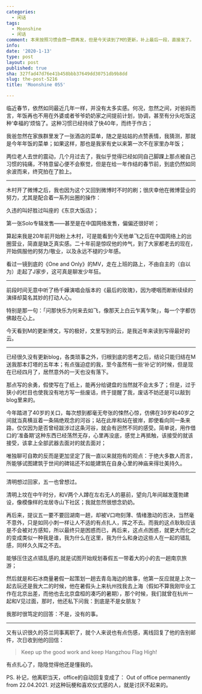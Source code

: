 ```yaml
---
categories:
  - 闲话
tags:
  - Moonshine
  - 闲话
comment: 本来按照习惯会攒一攒再发，但是今天读到了M的更新，补上最后一段，直接发了。
info: 
date: '2020-1-13'
type: post
layout: post
published: true
sha: 327fad47d76e41b458bbb37649dd30751db9b8dd
slug: the-post-5216
title: 'Moonshine 055'

---
```


临近春节，依然如同最近几年一样，并没有太多实感。何况，忽然之间，对爸妈而言，年饭再也不用在外婆或者爷爷奶奶家之间提前计划，协调，甚至有分头吃饭这种‘幸福的’烦恼了。这种习惯已经持续了快40年，而终于作古；

我爸忽然在家族群里发了一张酒店的菜单，随之是姑姑的点赞表情，我猜测，那就是今年年饭的菜单；如果这样，那也是我家有史以来第一次不在家里办年饭；

两位老人去世的震动，几个月过去了，我似乎觉得已经如同自己脚踝上那点被自己习惯的钝痛，不特意留心便不会察觉，但是在给一年作结的春节前，到底仍然如同余波而来，终究拍在了脸上。

--- 

木村开了微博之后，我也因为这个又回到微博时不时的刷；很庆幸他在微博营业的努力，尤其是配合着一系列出圈的操作：

久违的叫好胜过叫座的《东京大饭店》；

第一张Solo专辑发售——甚至是在中国网络发售，偏偏还很好听；

算起来我是20年前开始粉上木村，可是能看到今天他单飞之后在中国网络上的出圈营业，简直是缺乏真实感。二十年前是惊叹他的帅气，到了大家都老去的现在，开始佩服他的努力/敬业，以及永远不褪的少年感。

看过一镜到底的《One and Only》的MV，走在上班的路上，不由自主的（自以为）走起了J家步，这可真是聊发少年狂。

--- 
前段时间无意中听了杨千嬅演唱会版本的《最后的玫瑰》，因为哽咽而断断续续的演绎却莫名其妙的打动人心。

特别是那一句：「问那快乐为何来去如飞，像那天上白云乍离乍聚」，每一个字都仿佛敲在心上。

今天看到M的更新博文，写的极好，文里写到的云，是我近年来读到写得最好的云。

---

已经很久没有更新blog，各类琐事之外，归根到底的思考之后，结论只能归结在M送我那本灯塔的五年本；有点强迫症的我，至今虽然有一些‘补记’的时候，但是现在已经四月了，居然意外的一天也没有落下。

那点写的余勇，假使写在了纸上，能再分给键盘的当然就不会太多了；但是，过于狭小的栏目也使我没有地方写一些废话，终于提醒了我，废话不妨还是可以敲到blog里来的。

今年踏进了40岁的关口，每次想到都毫无夸张的悚然心惊，仿佛在39岁和40岁之间就当真横亘着一条隔绝观念的河谷；站在此岸和站在彼岸，即使看向同一条来路，仅仅因为是否曾经跋涉过这条河谷，就会有迥然不同的感受。简单说，用作借口的‘准备期’这种东西已经荡然无存，心里再没底，感觉上再抵触，该接受的就该接受，该拿上全部武器去面对的就去面对；

唯独聊可自欺的反而是更加坚定了我一直以来就抱有的观点：于绝大多数人而言，所能够试图建筑于世间的碑铭还不如能建筑在自身心里的神庙来得壮美持久。

---- 

清明想过回家，五一也曾想过。

清明上坟在中午时分，和V两个人蹲在左右无人的墓前，望向几年间越发蓬勃建设，像模像样的龙居寺山下社区；我就忽然很想念奶奶。

再后来，提议五一要不要回湖南一趟，却被V口吻刻薄、情绪激动的否决，当然毫不意外，只是如同小刺一样让人不适的有点扎人，挥之不去。而我的这点耿耿应该是不会被对方感知，所以最终只是困惑而已，再后来，这点点困惑，就更大而化之的变成类似一种我是谁，我为什么在这里，我为什么和身边这些人在一起的错乱感，同样久久挥之不去。

能够压住这点错乱感的,就是试图开始规划春假五一带着大的小的去一趟南京旅游；

然后就是和石冰商量暑假一起策划一趟去青岛海边的故事，他第一反应就是上次一起去玩还是我大二的时候，他在暑假头上来杭州找我去上海（假如不算我刚毕业工作在北京出差，而他也去北京盘桓的凑巧的暑期），那个时候，我们就曾在杭州一起和V见过面，那时，他还私下问我：到底是不是女朋友？

我那时很笃定的回答：不是，没有的事。

----

又有认识很久的芬兰同事离职了，就个人来说也有点伤感，离线回复了他的告别邮件，次日收到他的回信：

> Keep up the good work and keep Hangzhou Flag High!

有点扎心了，隐隐觉得他还是懂我的。

PS. 补记，他离职当天，office的自动回复变成了： Out of office permanently from 22.04.2021. 对这种玩梗和喜欢仪式感的人，就是讨厌不起来的。



